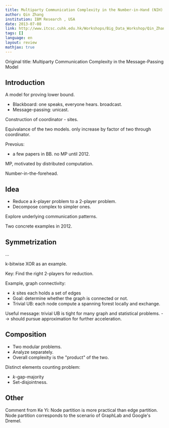 ```yaml
---
title: Multiparty Communication Complexity in the Number-in-Hand (NIH) Model
author: Qin Zhang
institution: IBM Research , USA
date: 2013-07-08
link: http://www.itcsc.cuhk.edu.hk/Workshops/Big_Data_Workshop/Qin_Zhang.html
tags: []
language: en
layout: review
mathjax: true
---
```


Original title: Multiparty Communication Complexity in the Message-Passing Model

## Introduction

A model for proving lower bound.

   * Blackboard: one speaks, everyone hears. broadcast.
   * Message-passing: unicast.

Construction of coordinator - sites.

Equivalance of the two models.
only increase by factor of two through coordinator.

Prevoius:

   * a few papers in BB. no MP until 2012.

MP, motivated by distributed computation.

Number-in-the-forehead.

## Idea

   * Reduce a $k$-player problem to a 2-player problem.
   * Decompose complex to simpler ones.

Explore underlying communication patterns.

Two concrete examples in 2012.

## Symmetrization

...

k-bitwise XOR as an example.

Key: Find the right 2-players for reduction.

Example, graph connectivity:

   * $k$ sites each holds a set of edges
   * Goal: determine whether the graph is connected or not.
   * Trivial UB: each node compute a spanning forest locally and exchange.

Useful message:
trivial UB is tight for many graph and statistical problems.
--> should pursue approximation for further acceleration.

## Composition

   * Two modular problems.
   * Analyze separately. 
   * Overall complexity is the "product" of the two.

Distinct elements counting problem:

   * $k$-gap-majority
   * Set-disjointness.

## Other

Comment from Ke Yi:
Node partition is more practical than edge partition.
Node partition corresponds to the scenario of GraphLab and Google's Dremel.



